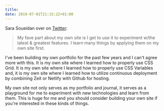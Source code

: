 ```yaml
---
title: 
date: 2019-07-01T21:15:22+01:00
---
```

Sara Soueidan over on [Twitter](https://twitter.com/SaraSoueidan/status/1093781448505651201):
> My fave part about my own site is I get to use it to experiment w/the latest & greatest features. I learn many things by applying them on my own site first.

I've been building my own portfolio for the past few years and I can't agree more with this. It is my own site where I learned how to properly use CSS Grid. It is my own site where I learned how to properly use CSS Variables and, it is my own site where I learned how to utilize continuous deployment by combining Zeit or Netlify with Github for hosting.

My own site not only serves as my portfolio and journal, it serves as a playground for me to experiment with new technologies and learn from them. This is huge for me and you should consider building your own site if you're interested in these kinds of things.